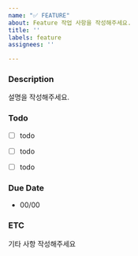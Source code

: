 ```yaml
---
name: "✅ FEATURE"
about: Feature 작업 사항을 작성해주세요.
title: ''
labels: feature
assignees: ''

---
```


### Description
설명을 작성해주세요.


### Todo
- [ ] todo
- [ ] todo
- [ ] todo


### Due Date
- 00/00

### ETC
기타 사항 작성해주세요
